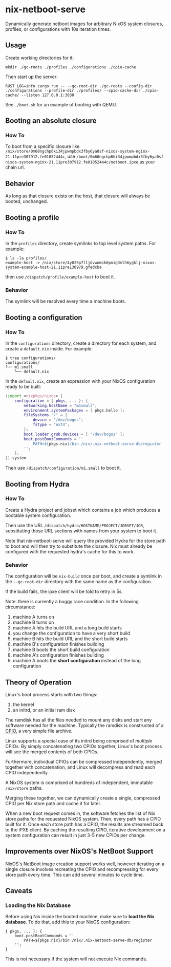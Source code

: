 # nix-netboot-serve

Dynamically generate netboot images for arbitrary NixOS system closures,
profiles, or configurations with 10s iteration times.

## Usage

Create working directories for it:

```
mkdir ./gc-roots ./profiles ./configurations ./cpio-cache
```

Then start up the server:

```
RUST_LOG=info cargo run -- --gc-root-dir ./gc-roots --config-dir ./configurations --profile-dir ./profiles/ --cpio-cache-dir ./cpio-cache/ --listen 127.0.0.1:3030
```

See `./boot.sh` for an example of booting with QEMU.

## Booting an absolute closure

### How To

To boot from a specific closure like
`/nix/store/0m60ngchp6ki34jpwmpbdx3fby6ya0sf-nixos-system-nginx-21.11pre307912.fe01052444c`,
use `/boot/0m60ngchp6ki34jpwmpbdx3fby6ya0sf-nixos-system-nginx-21.11pre307912.fe01052444c/netboot.ipxe`
as your chain url.

## Behavior

As long as that closure exists on the host, that closure will always
be booted, unchanged.

## Booting a profile

### How To

In the `profiles` directory, create symlinks to top level system paths.
For example:

```console
$ ls -la profiles/
example-host -> /nix/store/4y829p7lljdvwnmsk6pnig3mlh6ygklj-nixos-system-example-host-21.11pre130979.gfedcba
```

then use `/dispatch/profile/example-host` to boot it.

### Behavior

The symlink will be resolved every time a machine boots.

## Booting a configuration

### How To
In the `configurations` directory, create a directory for each system,
and create a `default.nix` inside. For example:

```console
$ tree configurations/
configurations/
└── m1.small
    └── default.nix
```

In the `default.nix`, create an expression with your NixOS configuration
ready to be built:

```nix
(import <nixpkgs/nixos> {
    configuration = { pkgs, ... }: {
        networking.hostName = "m1small";
        environment.systemPackages = [ pkgs.hello ];
        fileSystems."/" = {
            device = "/dev/bogus";
            fsType = "ext4";
        };
        boot.loader.grub.devices = [ "/dev/bogus" ];
        boot.postBootCommands = ''
            PATH=${pkgs.nix}/bin /nix/.nix-netboot-serve-db/register
        '';
    };
}).system
```

Then use `/dispatch/configuration/m1.small` to boot it.

## Booting from Hydra

### How To

Create a Hydra project and jobset which contains a job which produces a
bootable system configuration.

Then use the URL `/dispatch/hydra/HOSTNAME/PROJECT/JOBSET/JOB`, substituting
those URL sections with names from your system to boot it.

Note that nix-netboot-serve will query the provided Hydra for the store path
to boot and will then try to substitute the closure. Nix must already be
configured with the requested hydra's cache for this to work.

### Behavior

The configuration will be `nix-build` once per boot, and create a symlink
in the `--gc-root-dir` directory with the same name as the configuration.

If the build fails, the ipxe client will be told to retry in 5s.

Note: there is currently a buggy race condition. In the following circumstance:

1. machine A turns on
1. machine B turns on
1. machine A hits the build URL and a long build starts
1. you change the configuration to have a very short build
1. machine B hits the build URL and the short build starts
1. machine B's configuration finishes building
1. machine B boots the short build configuration
1. machine A's configuration finishes building
1. machine A boots the **short configuration** instead of the long configuration

## Theory of Operation

Linux's boot process starts with two things:

1. the kernel
1. an initrd, or an initial ram disk

The ramdisk has all the files needed to mount any disks and start any
software needed for the machine. Typically the ramdisk is constructed
of a [CPIO](https://en.wikipedia.org/wiki/Cpio), a very simple file
archive.

Linux supports a special case of its initrd being comprised of
_multiple_ CPIOs. By simply concatenating two CPIOs together,
Linux's boot process will see the merged contents of both CPIOs.

Furthermore, individual CPIOs can be compressed independently,
merged together with concatenation, and Linux will decompress
and read each CPIO independently.

A NixOS system is comprised of hundreds of independent, immutable
`/nix/store` paths.

Merging these together, we can dynamically create a single, compressed
CPIO per Nix store path and cache it for later.

When a new boot request comes in, the software fetches the list of
Nix store paths for the requested NixOS system. Then, every path
has a CPIO built for it. Once each store path has a CPIO, the results
are streamed back to the iPXE client. By caching the resulting CPIO,
iterative development on a system configuration can result in just
3-5 new CPIOs per change.

## Improvements over NixOS's NetBoot Support

NixOS's NetBoot image creation support works well, however iterating
on a single closure involves recreating the CPIO and recompressing for
every store path every time. This can add several minutes to cycle
time.

## Caveats

### Loading the Nix Database

Before using Nix inside the booted machine, make sure to **load the Nix
database**. To do that, add this to your NixOS configuration:

```
{ pkgs, ... }: {
    boot.postBootCommands = ''
        PATH=${pkgs.nix}/bin /nix/.nix-netboot-serve-db/register
    '';
}
```

This is not necessary if the system will not execute Nix commands.
